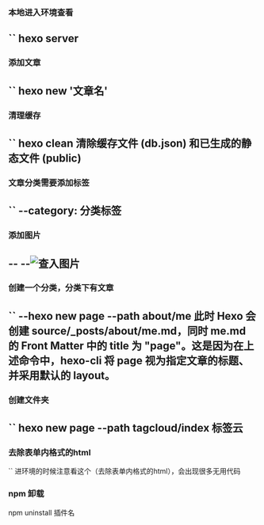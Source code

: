 ### 本地进入环境查看
``
hexo server
------------

### 添加文章
``
hexo new '文章名'
---------------

### 清理缓存
``
hexo clean
清除缓存文件 (db.json) 和已生成的静态文件 (public)
------------

###  文章分类需要添加标签
``
--category: 分类标签
------------

### 添加图片
--<img src="">
--![查入图片](/02.png)
-------------

### 创建一个分类，分类下有文章
``
--hexo new page --path about/me
此时 Hexo 会创建 source/_posts/about/me.md，同时 me.md 的 Front Matter 中的 title 为 "page"。这是因为在上述命令中，hexo-cli 将 page 视为指定文章的标题、并采用默认的 layout。
-------------------


### 创建文件夹
``
hexo new page --path tagcloud/index 标签云
-----------------------

### 去除表单内格式的html
``
进环境的时候注意看这个（去除表单内格式的html），会出现很多无用代码


### npm 卸载 
npm uninstall 插件名